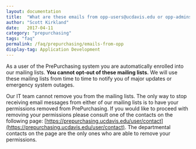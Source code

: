 ```yaml
---
layout: documentation
title:  "What are these emails from opp-users@ucdavis.edu or opp-admins@ucdavis.edu?"
author: "Scott Kirkland"
date:   2017-04-11
category: "prepurchasing"
tags: "faq"
permalink: /faq/prepurchasing/emails-from-opp
display-tag: Application Development
---
```


As a user of the PrePurchasing system you are automatically enrolled into our mailing lists. **You cannot opt-out of these mailing lists.**  We will use these mailing lists from time to time to notify you of major updates or emergency system outages.

Our IT team cannot remove you from the mailing lists.  The only way to stop receiving email messages from either of our mailing lists is to have your permissions removed from PrePurchasing.  If you would like to proceed with removing your permissions please consult one of the contacts on the following page: [https://prepurchasing.ucdavis.edu/user/contact](https://prepurchasing.ucdavis.edu/user/contact). The departmental contacts on the page are the only ones who are able to remove your permissions.

